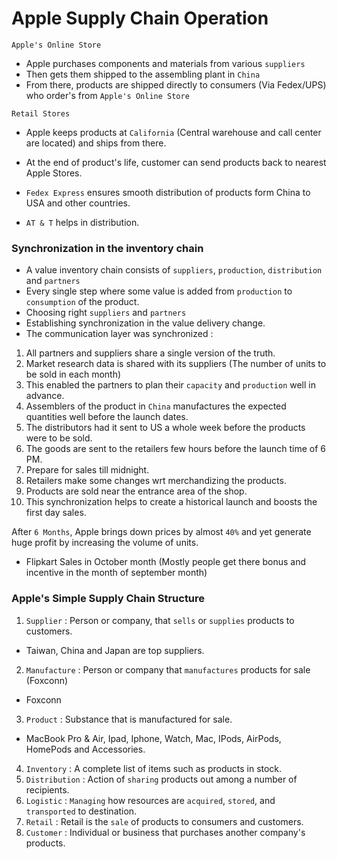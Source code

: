 # Apple Supply Chain Operation 

`Apple's Online Store`
- Apple purchases components and materials from various `suppliers`
- Then gets them shipped to the assembling plant in `China`
- From there, products are shipped directly to consumers (Via Fedex/UPS) who order's from `Apple's Online Store`

`Retail Stores`
- Apple keeps products at `California` (Central warehouse and call center are located) and ships from there.
- At the end of product's life, customer can send products back to nearest Apple Stores.

- `Fedex Express` ensures smooth distribution of products form China to USA and other countries.
- `AT & T` helps in distribution.

### Synchronization in the inventory chain 

- A value inventory chain consists of `suppliers`, `production`, `distribution` and `partners`
- Every single step where some value is added from `production` to `consumption` of the product.
- Choosing right `suppliers` and `partners`
- Establishing synchronization in the value delivery change.
- The communication layer was synchronized :
 1. All partners and suppliers share a single version of the truth.
 2. Market research data is shared with its suppliers (The number of units to be sold in each month)
 3. This enabled the partners to plan their `capacity` and `production` well in advance.
 4. Assemblers of the product in `China` manufactures the expected quantities well before the launch dates.
 5. The distributors had it sent to US a whole week before the products were to be sold. 
 6. The goods are sent to the retailers few hours before the launch time of 6 PM. 
 7. Prepare for sales till midnight.
 8. Retailers make some changes wrt merchandizing the products. 
 9. Products are sold near the entrance area of the shop.
 10. This synchronization helps to create a historical launch and boosts the first day sales.

After `6 Months`, Apple brings down prices by almost `40%` and yet generate huge profit by increasing the volume of units.
- Flipkart Sales in October month (Mostly people get there bonus and incentive in the month of september month)

### Apple's Simple Supply Chain Structure

1. `Supplier` : Person or company, that `sells` or `supplies` products to customers.
- Taiwan, China and Japan are top suppliers.

2. `Manufacture` : Person or company that `manufactures` products for sale (Foxconn)
- Foxconn

3. `Product` : Substance that is manufactured for sale.
- MacBook Pro & Air, Ipad, Iphone, Watch, Mac, IPods, AirPods, HomePods and Accessories.

4. `Inventory` : A complete list of items such as products in stock.
5. `Distribution` : Action of `sharing` products out among a number of recipients.
6. `Logistic` : `Managing` how resources are `acquired`, `stored`, and `transported` to destination.
7. `Retail` : Retail is the `sale` of products to consumers and customers.
8. `Customer` : Individual or business that purchases another company's products.
